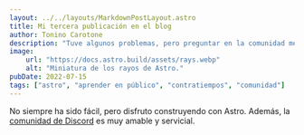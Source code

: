 ```yaml
---
layout: ../../layouts/MarkdownPostLayout.astro
title: Mi tercera publicación en el blog
author: Tonino Carotone
description: "Tuve algunos problemas, pero preguntar en la comunidad me ayudó mucho."
image:
    url: "https://docs.astro.build/assets/rays.webp"
    alt: "Miniatura de los rayos de Astro."
pubDate: 2022-07-15
tags: ["astro", "aprender en público", "contratiempos", "comunidad"]
---
```

No siempre ha sido fácil, pero disfruto construyendo con Astro. Además, la 
[comunidad de Discord](https://astro.build/chat) es muy amable y servicial.